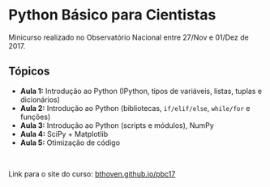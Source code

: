 # Python Básico para Cientistas

Minicurso realizado no Observatório Nacional entre 27/Nov e 01/Dez de 2017.

## Tópicos

- **Aula 1:** Introdução ao Python (IPython, tipos de variáveis, listas, tuplas e dicionários)  
- **Aula 2:** Introdução ao Python (bibliotecas, `if/elif/else`, `while/for` e funções)  
- **Aula 3:** Introdução ao Python (scripts e módulos), NumPy  
- **Aula 4:** SciPy + Matplotlib  
- **Aula 5:** Otimização de código  

<br>


Link para o site do curso: [bthoven.github.io/pbc17](https://bthoven.github.io/pbc17/)
